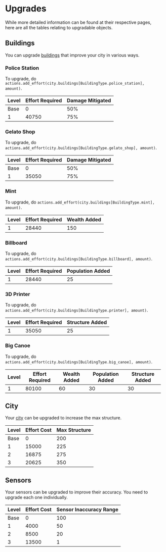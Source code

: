 # Upgrades
While more detailed information can be found at their respective pages, here are all the tables relating to upgradable objects.

## Buildings
You can upgrade [buildings](buildings.html) that improve your city in various ways.
### Police Station
To upgrade, do `actions.add_effort(city.buildings[BuildingType.police_station], amount)`.

Level | Effort Required | Damage Mitigated
--- | --- | ---
Base | 0 | 50%
1 | 40750 | 75%

### Gelato Shop
To upgrade, do `actions.add_effort(city.buildings[BuildingType.gelato_shop], amount)`.

Level | Effort Required | Damage Mitigated
--- | --- | ---
Base | 0 | 50%
1 | 35050 | 75%

### Mint
To upgrade, do `actions.add_effort(city.buildings[BuildingType.mint], amount)`.

Level | Effort Required | Wealth Added
--- | --- | ---
1 | 28440 | 150

### Billboard
To upgrade, do `actions.add_effort(city.buildings[BuildingType.billboard], amount)`.

Level | Effort Required | Population Added
--- | --- | ---
1 | 28440 | 25

### 3D Printer
To upgrade, do `actions.add_effort(city.buildings[BuildingType.printer], amount)`.

Level | Effort Required | Structure Added
--- | --- | ---
1 | 35050 | 25

### Big Canoe
To upgrade, do `actions.add_effort(city.buildings[BuildingType.big_canoe], amount)`.

Level | Effort Required | Wealth Added | Population Added | Structure Added
--- | --- | --- | --- | ---
1 | 80100 | 60 | 30 | 30


## City
Your [city](city.html) can be upgraded to increase the max structure.

Level | Effort Cost | Max Structure
--- | --- | ---
Base | 0 | 200
1 | 15000 | 225
2 | 16875 | 275
3 | 20625 | 350

## Sensors
Your sensors can be upgraded to improve their accuracy. You need to upgrade each one individually. 

Level | Effort Cost | Sensor Inaccuracy Range
--- | --- | ---
Base | 0 | 100
1 | 4000 | 50
2 | 8500 | 20
3 | 13500 | 1

